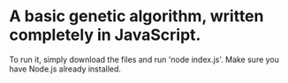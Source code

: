 # A basic genetic algorithm, written completely in JavaScript.

To run it, simply download the files and run 'node index.js'. Make sure you have Node.js already installed.

